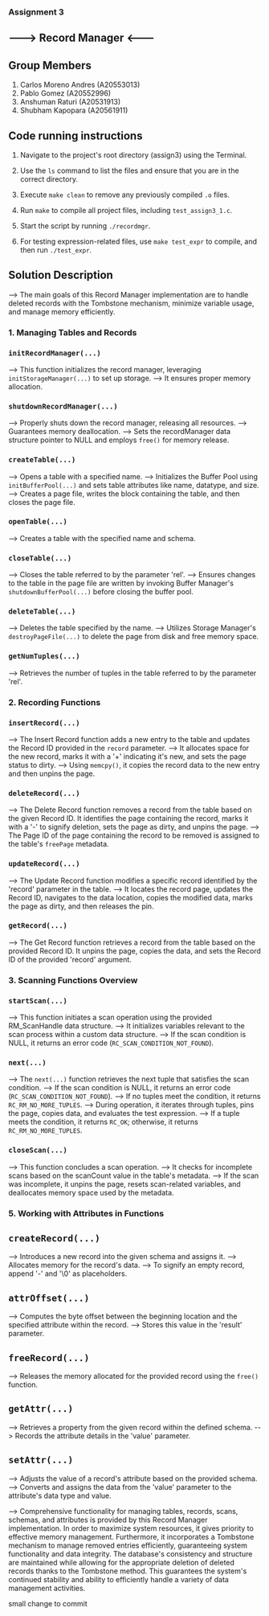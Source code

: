 ### Assignment 3  ###

## ---> Record Manager <--- ##

## Group Members ##
1. Carlos Moreno Andres (A20553013)
2. Pablo Gomez (A20552996)
3. Anshuman Raturi (A20531913)
4. Shubham Kapopara (A20561911)

## Code running instructions

1. Navigate to the project's root directory (assign3) using the Terminal.

2. Use the `ls` command to list the files and ensure that you are in the correct directory.

3. Execute `make clean` to remove any previously compiled `.o` files.

4. Run `make` to compile all project files, including `test_assign3_1.c`.

5. Start the script by running `./recordmgr`.

6. For testing expression-related files, use `make test_expr` to compile, and then run `./test_expr`.

## Solution Description ##

--> The main goals of this Record Manager implementation are to handle deleted records with the Tombstone mechanism, minimize variable usage, and manage memory efficiently.

### 1. Managing Tables and Records ###

### `initRecordManager(...)`

--> This function initializes the record manager, leveraging `initStorageManager(...)` to set up storage.
--> It ensures proper memory allocation.

### `shutdownRecordManager(...)`

-->  Properly shuts down the record manager, releasing all resources.
--> Guarantees memory deallocation.
--> Sets the recordManager data structure pointer to NULL and employs `free()` for memory release.

### `createTable(...)`

--> Opens a table with a specified name.
--> Initializes the Buffer Pool using `initBufferPool(...)` and sets table attributes like name, datatype, and size.
--> Creates a page file, writes the block containing the table, and then closes the page file.

### `openTable(...)`

--> Creates a table with the specified name and schema.

### `closeTable(...)`

--> Closes the table referred to by the parameter 'rel'.
--> Ensures changes to the table in the page file are written by invoking Buffer Manager's `shutdownBufferPool(...)` before closing the buffer pool.

### `deleteTable(...)`

--> Deletes the table specified by the name.
--> Utilizes Storage Manager's `destroyPageFile(...)` to delete the page from disk and free memory space.

### `getNumTuples(...)`

--> Retrieves the number of tuples in the table referred to by the parameter 'rel'.


### 2. Recording Functions ###

### `insertRecord(...)` 
--> The Insert Record function adds a new entry to the table and updates the Record ID provided in the `record` parameter. 
--> It allocates space for the new record, marks it with a '+' indicating it's new, and sets the page status to dirty. 
--> Using `memcpy()`, it copies the record data to the new entry and then unpins the page.

### `deleteRecord(...)`

--> The Delete Record function removes a record from the table based on the given Record ID. It identifies the page containing the record, marks it with a '-' to signify deletion, sets the page as dirty, and unpins the page. 
--> The Page ID of the page containing the record to be removed is assigned to the table's `freePage` metadata.

### `updateRecord(...)`

--> The Update Record function modifies a specific record identified by the 'record' parameter in the table. 
--> It locates the record page, updates the Record ID, navigates to the data location, copies the modified data, marks the page as dirty, and then releases the pin.

### `getRecord(...)` 

--> The Get Record function retrieves a record from the table based on the provided Record ID. It unpins the page, copies the data, and sets the Record ID of the provided 'record' argument.

### 3. Scanning Functions Overview ###

### `startScan(...)`

--> This function initiates a scan operation using the provided RM_ScanHandle data structure.
--> It initializes variables relevant to the scan process within a custom data structure.
--> If the scan condition is NULL, it returns an error code (`RC_SCAN_CONDITION_NOT_FOUND`).

### `next(...)`

--> The `next(...)` function retrieves the next tuple that satisfies the scan condition.
--> If the scan condition is NULL, it returns an error code (`RC_SCAN_CONDITION_NOT_FOUND`).
--> If no tuples meet the condition, it returns `RC_RM_NO_MORE_TUPLES`.
--> During operation, it iterates through tuples, pins the page, copies data, and evaluates the test expression.
--> If a tuple meets the condition, it returns `RC_OK`; otherwise, it returns `RC_RM_NO_MORE_TUPLES`.

### `closeScan(...)`

--> This function concludes a scan operation.
--> It checks for incomplete scans based on the scanCount value in the table's metadata.
--> If the scan was incomplete, it unpins the page, resets scan-related variables, and deallocates memory space used by the metadata.

### 5. Working with Attributes in Functions ###

## `createRecord(...)`

--> Introduces a new record into the given schema and assigns it.
--> Allocates memory for the record's data.
--> To signify an empty record, append '-' and '\0' as placeholders.

## `attrOffset(...)`

--> Computes the byte offset between the beginning location and the specified attribute within the record.
--> Stores this value in the 'result' parameter.

## `freeRecord(...)`

--> Releases the memory allocated for the provided record using the `free()` function.

## `getAttr(...)`

--> Retrieves a property from the given record within the defined schema.
--> Records the attribute details in the 'value' parameter.

## `setAttr(...)`

--> Adjusts the value of a record's attribute based on the provided schema.
--> Converts and assigns the data from the 'value' parameter to the attribute's data type and value.

--> Comprehensive functionality for managing tables, records, scans, schemas, and attributes is provided by this Record Manager implementation. In order to maximize system resources, it gives priority to effective memory management. Furthermore, it incorporates a Tombstone mechanism to manage removed entries efficiently, guaranteeing system functionality and data integrity. The database's consistency and structure are maintained while allowing for the appropriate deletion of deleted records thanks to the Tombstone method. This guarantees the system's continued stability and ability to efficiently handle a variety of data management activities.

small change to commit